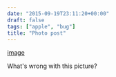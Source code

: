 ```yaml
---
date: "2015-09-19T23:11:20+00:00"
draft: false
tags: ["apple", "bug"]
title: "Photo post"
---
```

[image](/img/2015-09-19-photo-post/c7dd74bb05c0c63832f144e846c14bee890ce9e9528b8f69e6e513f3e06e7484.jpg)

What's wrong with this picture?

